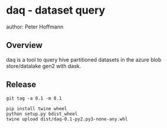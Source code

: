 daq - dataset query
===================

author: Peter Hoffmann

Overview
--------

daq is a tool to query hive partitioned datasets in the azure blob store/datalake gen2 with dask.

Release
-------

    git tag -a 0.1 -m 0.1

    pip install twine wheel
    python setup.py bdist_wheel
    twine upload dist/daq-0.1-py2.py3-none-any.whl
